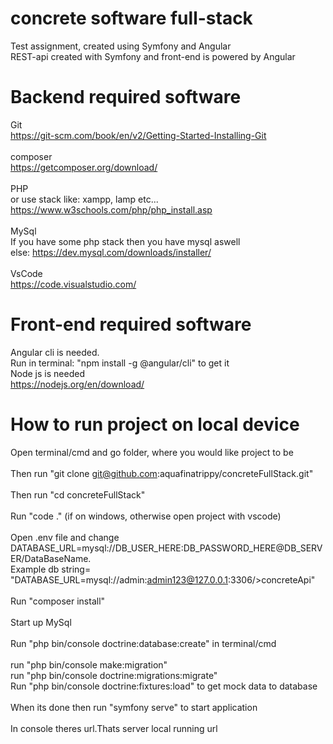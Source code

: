 # concrete software full-stack

Test assignment, created using Symfony and Angular<br>
REST-api created with Symfony and front-end is powered by Angular

# Backend required software

Git <br/>
https://git-scm.com/book/en/v2/Getting-Started-Installing-Git<br><br>
composer <br/>
https://getcomposer.org/download/<br><br>
PHP<br/>
or use stack like: xampp, lamp etc... <br>
https://www.w3schools.com/php/php_install.asp<br><br>
MySql<br/>
If you have some php stack then you have mysql aswell<br>
else: https://dev.mysql.com/downloads/installer/<br><br>
VsCode<br/>
https://code.visualstudio.com/

# Front-end required software
Angular cli is needed.<br>
Run in terminal: "npm install -g @angular/cli" to get it<br>
Node js is needed <br>
https://nodejs.org/en/download/

# How to run project on local device

Open terminal/cmd and go folder, where you would like project to be<br/><br/>
Then run "git clone git@github.com:aquafinatrippy/concreteFullStack.git"<br/><br/>
Then run "cd concreteFullStack"<br/><br/>
Run "code ." (if on windows, otherwise open project with vscode)<br/><br/>
Open .env file and change DATABASE_URL=mysql://DB_USER_HERE:DB_PASSWORD_HERE@DB_SERVER/DataBaseName.
<br> Example db string= "DATABASE_URL=mysql://admin:admin123@127.0.0.1:3306/>concreteApi"<br/><br/>
Run "composer install"<br/><br/>
Start up MySql<br/><br/>
Run "php bin/console doctrine:database:create" in terminal/cmd <br> <br>
run "php bin/console make:migration"<br>
run "php bin/console doctrine:migrations:migrate"<br>
Run "php bin/console doctrine:fixtures:load" to get mock data to database <br> <br>
When its done then run "symfony serve" to start application<br/><br/>
In console theres url.Thats server local running url<br/><br/>

